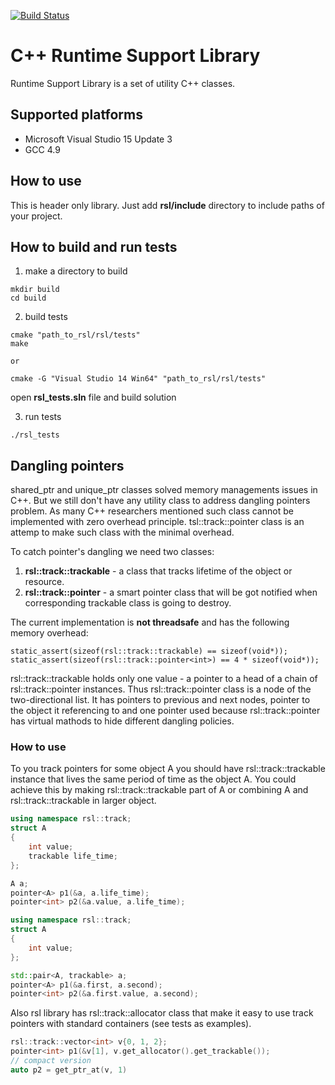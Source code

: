 [![Build Status](https://travis-ci.org/lexxmark/rsl.svg?branch=master)](https://travis-ci.org/lexxmark/rsl)

# C++ Runtime Support Library
Runtime Support Library is a set of utility C++ classes.

## Supported platforms
* Microsoft Visual Studio 15 Update 3
* GCC 4.9

## How to use
This is header only library. Just add **rsl/include** directory to include paths of your project.

## How to build and run tests

1. make a directory to build
```
mkdir build
cd build
```

2. build tests
```
cmake "path_to_rsl/rsl/tests"
make

or

cmake -G "Visual Studio 14 Win64" "path_to_rsl/rsl/tests"
```
open **rsl_tests.sln** file and build solution

3. run tests
```
./rsl_tests
```
## Dangling pointers
shared_ptr and unique_ptr classes solved memory managements issues in C++. But we still don't have any utility class to address dangling pointers problem. As many C++ researchers mentioned such class cannot be implemented with zero overhead principle. tsl::track::pointer<T> class is an attemp to make such class with the minimal overhead.

To catch pointer's dangling we need two classes:
1. **rsl::track::trackable** - a class that tracks lifetime of the object or resource.
2. **rsl::track::pointer** - a smart pointer class that will be got notified when corresponding trackable class is going to destroy.

The current implementation is **not threadsafe** and has the following memory overhead:
```
static_assert(sizeof(rsl::track::trackable) == sizeof(void*));
static_assert(sizeof(rsl::track::pointer<int>) == 4 * sizeof(void*));
```

rsl::track::trackable holds only one value - a pointer to a head of a chain of rsl::track::pointer instances.
Thus rsl::track::pointer class is a node of the two-directional list. It has pointers to previous and next nodes, pointer to the object it referencing to and one pointer used because rsl::track::pointer has virtual mathods to hide different dangling policies.

### How to use
To you track pointers for some object A you should have rsl::track::trackable instance that lives the same period of time as the object A. You could achieve this by making rsl::track::trackable part of A or combining A and rsl::track::trackable in larger object.
```C++
using namespace rsl::track;
struct A
{
    int value;
    trackable life_time;
};

A a;
pointer<A> p1(&a, a.life_time);
pointer<int> p2(&a.value, a.life_time);
```
```C++
using namespace rsl::track;
struct A
{
    int value;
};

std::pair<A, trackable> a;
pointer<A> p1(&a.first, a.second);
pointer<int> p2(&a.first.value, a.second);
```

Also rsl library has rsl::track::allocator class that make it easy to use track pointers with standard containers (see tests as examples).
```C++
rsl::track::vector<int> v{0, 1, 2};
pointer<int> p1(&v[1], v.get_allocator().get_trackable());
// compact version
auto p2 = get_ptr_at(v, 1)
```
